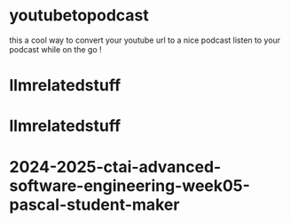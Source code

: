 # youtubetopodcast
this a cool way to convert your youtube url to a nice podcast listen to your podcast while on the go !
# llmrelatedstuff
# llmrelatedstuff
# 2024-2025-ctai-advanced-software-engineering-week05-pascal-student-maker
